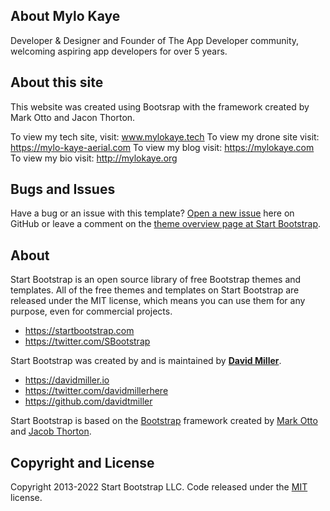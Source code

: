 ## About Mylo Kaye

Developer & Designer and Founder of The App Developer community, welcoming aspiring app developers for over 5 years.

## About this site

This website was created using Bootsrap with the framework created by Mark Otto and Jacon Thorton.

To view my tech site, visit: www.mylokaye.tech
To view my drone site visit: https://mylo-kaye-aerial.com
To view my blog visit: https://mylokaye.com
To view my bio visit: http://mylokaye.org



## Bugs and Issues

Have a bug or an issue with this template? [Open a new issue](https://github.com/StartBootstrap/startbootstrap-freelancer/issues) here on GitHub or leave a comment on the [theme overview page at Start Bootstrap](https://startbootstrap.com/theme/freelancer/).

## About

Start Bootstrap is an open source library of free Bootstrap themes and templates. All of the free themes and templates on Start Bootstrap are released under the MIT license, which means you can use them for any purpose, even for commercial projects.

- <https://startbootstrap.com>
- <https://twitter.com/SBootstrap>

Start Bootstrap was created by and is maintained by **[David Miller](https://davidmiller.io/)**.

- <https://davidmiller.io>
- <https://twitter.com/davidmillerhere>
- <https://github.com/davidtmiller>

Start Bootstrap is based on the [Bootstrap](https://getbootstrap.com/) framework created by [Mark Otto](https://twitter.com/mdo) and [Jacob Thorton](https://twitter.com/fat).

## Copyright and License

Copyright 2013-2022 Start Bootstrap LLC. Code released under the [MIT](https://github.com/StartBootstrap/startbootstrap-freelancer/blob/master/LICENSE) license.
